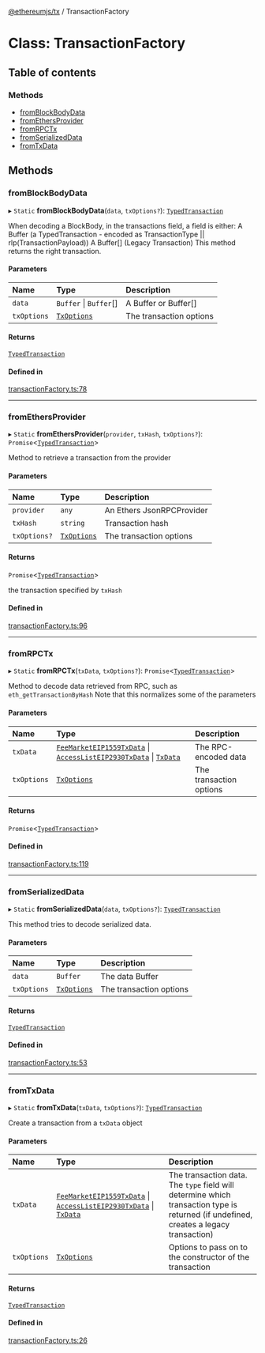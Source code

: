 [@ethereumjs/tx](../README.md) / TransactionFactory

# Class: TransactionFactory

## Table of contents

### Methods

- [fromBlockBodyData](TransactionFactory.md#fromblockbodydata)
- [fromEthersProvider](TransactionFactory.md#fromethersprovider)
- [fromRPCTx](TransactionFactory.md#fromrpctx)
- [fromSerializedData](TransactionFactory.md#fromserializeddata)
- [fromTxData](TransactionFactory.md#fromtxdata)

## Methods

### fromBlockBodyData

▸ `Static` **fromBlockBodyData**(`data`, `txOptions?`): [`TypedTransaction`](../README.md#typedtransaction)

When decoding a BlockBody, in the transactions field, a field is either:
A Buffer (a TypedTransaction - encoded as TransactionType || rlp(TransactionPayload))
A Buffer[] (Legacy Transaction)
This method returns the right transaction.

#### Parameters

| Name | Type | Description |
| :------ | :------ | :------ |
| `data` | `Buffer` \| `Buffer`[] | A Buffer or Buffer[] |
| `txOptions` | [`TxOptions`](../interfaces/TxOptions.md) | The transaction options |

#### Returns

[`TypedTransaction`](../README.md#typedtransaction)

#### Defined in

[transactionFactory.ts:78](https://github.com/ethereumjs/ethereumjs-monorepo/blob/master/packages/tx/src/transactionFactory.ts#L78)

___

### fromEthersProvider

▸ `Static` **fromEthersProvider**(`provider`, `txHash`, `txOptions?`): `Promise`<[`TypedTransaction`](../README.md#typedtransaction)\>

Method to retrieve a transaction from the provider

#### Parameters

| Name | Type | Description |
| :------ | :------ | :------ |
| `provider` | `any` | An Ethers JsonRPCProvider |
| `txHash` | `string` | Transaction hash |
| `txOptions?` | [`TxOptions`](../interfaces/TxOptions.md) | The transaction options |

#### Returns

`Promise`<[`TypedTransaction`](../README.md#typedtransaction)\>

the transaction specified by `txHash`

#### Defined in

[transactionFactory.ts:96](https://github.com/ethereumjs/ethereumjs-monorepo/blob/master/packages/tx/src/transactionFactory.ts#L96)

___

### fromRPCTx

▸ `Static` **fromRPCTx**(`txData`, `txOptions?`): `Promise`<[`TypedTransaction`](../README.md#typedtransaction)\>

Method to decode data retrieved from RPC, such as `eth_getTransactionByHash`
Note that this normalizes some of the parameters

#### Parameters

| Name | Type | Description |
| :------ | :------ | :------ |
| `txData` | [`FeeMarketEIP1559TxData`](../interfaces/FeeMarketEIP1559TxData.md) \| [`AccessListEIP2930TxData`](../interfaces/AccessListEIP2930TxData.md) \| [`TxData`](../README.md#txdata) | The RPC-encoded data |
| `txOptions` | [`TxOptions`](../interfaces/TxOptions.md) | The transaction options |

#### Returns

`Promise`<[`TypedTransaction`](../README.md#typedtransaction)\>

#### Defined in

[transactionFactory.ts:119](https://github.com/ethereumjs/ethereumjs-monorepo/blob/master/packages/tx/src/transactionFactory.ts#L119)

___

### fromSerializedData

▸ `Static` **fromSerializedData**(`data`, `txOptions?`): [`TypedTransaction`](../README.md#typedtransaction)

This method tries to decode serialized data.

#### Parameters

| Name | Type | Description |
| :------ | :------ | :------ |
| `data` | `Buffer` | The data Buffer |
| `txOptions` | [`TxOptions`](../interfaces/TxOptions.md) | The transaction options |

#### Returns

[`TypedTransaction`](../README.md#typedtransaction)

#### Defined in

[transactionFactory.ts:53](https://github.com/ethereumjs/ethereumjs-monorepo/blob/master/packages/tx/src/transactionFactory.ts#L53)

___

### fromTxData

▸ `Static` **fromTxData**(`txData`, `txOptions?`): [`TypedTransaction`](../README.md#typedtransaction)

Create a transaction from a `txData` object

#### Parameters

| Name | Type | Description |
| :------ | :------ | :------ |
| `txData` | [`FeeMarketEIP1559TxData`](../interfaces/FeeMarketEIP1559TxData.md) \| [`AccessListEIP2930TxData`](../interfaces/AccessListEIP2930TxData.md) \| [`TxData`](../README.md#txdata) | The transaction data. The `type` field will determine which transaction type is returned (if undefined, creates a legacy transaction) |
| `txOptions` | [`TxOptions`](../interfaces/TxOptions.md) | Options to pass on to the constructor of the transaction |

#### Returns

[`TypedTransaction`](../README.md#typedtransaction)

#### Defined in

[transactionFactory.ts:26](https://github.com/ethereumjs/ethereumjs-monorepo/blob/master/packages/tx/src/transactionFactory.ts#L26)
